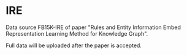 # IRE

Data source FB15K-IRE of paper "Rules and Entity Information Embed Representation Learning Method for Knowledge Graph".

Full data will be uploaded after the paper is accepted.
